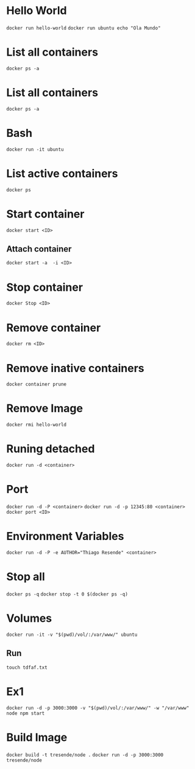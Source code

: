 # Hello World
`docker run hello-world`
`docker run ubuntu echo "Ola Mundo"`

# List all containers
`docker ps -a`

# List all containers
`docker ps -a`

# Bash
`docker run -it ubuntu`

# List active containers
`docker ps`

# Start container
`docker start <ID>`

## Attach container
`docker start -a  -i <ID>`

# Stop container
`docker Stop <ID>`

# Remove container
`docker rm <ID>`

# Remove inative containers
`docker container prune`

# Remove Image
`docker rmi hello-world`

# Runing detached
`docker run -d <container>`

# Port
`docker run -d -P <container>`
`docker run -d -p 12345:80 <container>`
`docker port <ID>`

# Environment Variables
`docker run -d -P -e AUTHOR="Thiago Resende" <container>`

# Stop all
`docker ps -q`
`docker stop -t 0 $(docker ps -q)`

# Volumes
`docker run -it -v "$(pwd)/vol/:/var/www/" ubuntu`
## Run
`touch tdfaf.txt`

# Ex1
`docker run -d -p 3000:3000 -v "$(pwd)/vol/:/var/www/" -w "/var/www" node npm start`

# Build Image
`docker build -t tresende/node .`
`docker run -d -p 3000:3000 tresende/node`